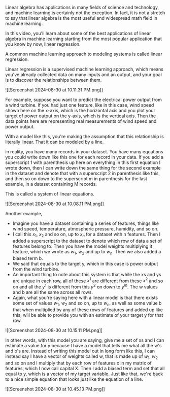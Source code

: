Linear algebra has applications in many fields of science and technology, and machine learning is certainly not the exception. In fact, it is not a stretch to say that linear algebra is the most useful and widespread math field in machine learning. 

In this video, you'll learn about some of the best applications of linear algebra in machine learning starting from the most popular application that you know by now, linear regression.

A common machine learning approach to modeling systems is called linear regression.

Linear regression is a supervised machine learning approach, which means you've already collected data on many inputs and an output, and your goal is to discover the relationships between them.

![[Screenshot 2024-08-30 at 10.11.31 PM.png]]

For example, suppose you want to predict the electrical power output from a wind turbine. If you had just one feature, like in this case, wind speed shown here on the x-axis, which is the horizontal axis and you plot your target of power output on the y-axis, which is the vertical axis. Then the data points here are representing real measurements of wind speed and power output.

With a model like this, you're making the assumption that this relationship is literally linear. That it can be modeled by a line.

in reality, you have many records in your dataset. You have many equations you could write down like this one for each record in your data. If you add a superscript 1 with parenthesis up here on everything in this first equation I wrote down, then I can write down the same thing for the second example in the dataset and denote that with a superscript 2 in parenthesis like this, and then so on down to the superscript m in parenthesis for the last example, in a dataset containing M records. 

This is called a system of linear equations.

![[Screenshot 2024-08-30 at 10.08.11 PM.png]]

Another example, 
- Imagine you have a dataset containing a series of features, things like wind speed, temperature, atmospheric pressure, humidity, and so on. 
- I call this $x_1$, $x_2$ and so on, up to $x_n$ for a dataset with n features. Then I added a superscript to the dataset to denote which row of data a set of features belong to. Then you have the model weights multiplying it feature, which we wrote as $w_1$, $w_2$ and up to $w_n$. Then we also added a biased term b. 
- We said that equals to the target y, which in this case is power output from the wind turbine. 
- An important thing to note about this system is that while the xs and ys are unique in each row, all of these $x^1$ are different from these $x^2$ and so on and all the $y^1$ is different from this $y^2$ on down to $y^m$. The w values and b are all the same across all rows. 
- Again, what you're saying here with a linear model is that there exists some set of values $w_1$, $w_2$ and so on, up to $w_n$, as well as some value b that when multiplied by any of these rows of features and added up like this, will be able to provide you with an estimate of your target y for that row. 

![[Screenshot 2024-08-30 at 10.15.11 PM.png]]

In other words, with this model you are saying, give me a set of xs and I can estimate a value for y because I have a model that tells me what all the w's and b's are. Instead of writing this model out in long form like this, I can instead say I have a vector of weights called w, that is made up of $w_1$, $w_2$ and so on and I multiply that by each row of features x in my matrix of features, which I now call capital X. Then I add a biased term and set that all equal to y, which is a vector of my target variable. Just like that, we're back to a nice simple equation that looks just like the equation of a line.

![[Screenshot 2024-08-30 at 10.45.13 PM.png]]
